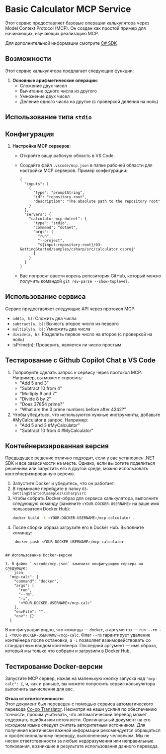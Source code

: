 <!--
CO_OP_TRANSLATOR_METADATA:
{
  "original_hash": "882aae00f1d3f007e20d03b883f44afa",
  "translation_date": "2025-07-13T22:12:57+00:00",
  "source_file": "03-GettingStarted/samples/csharp/README.md",
  "language_code": "ru"
}
-->
# Basic Calculator MCP Service

Этот сервис предоставляет базовые операции калькулятора через Model Context Protocol (MCP). Он создан как простой пример для начинающих, изучающих реализацию MCP.

Для дополнительной информации смотрите [C# SDK](https://github.com/modelcontextprotocol/csharp-sdk)

## Возможности

Этот сервис калькулятора предлагает следующие функции:

1. **Основные арифметические операции**:
   - Сложение двух чисел
   - Вычитание одного числа из другого
   - Умножение двух чисел
   - Деление одного числа на другое (с проверкой деления на ноль)

## Использование типа `stdio`
  
## Конфигурация

1. **Настройка MCP серверов**:
   - Откройте вашу рабочую область в VS Code.
   - Создайте файл `.vscode/mcp.json` в папке рабочей области для настройки MCP серверов. Пример конфигурации:

     ```jsonc
     {
       "inputs": [
         {
           "type": "promptString",
           "id": "repository-root",
           "description": "The absolute path to the repository root"
         }
       ],
       "servers": {
         "calculator-mcp-dotnet": {
           "type": "stdio",
           "command": "dotnet",
           "args": [
             "run",
             "--project",
             "${input:repository-root}/03-GettingStarted/samples/csharp/src/calculator.csproj"
           ]
         }
       }
     }
     ```

   - Вас попросят ввести корень репозитория GitHub, который можно получить командой `git rev-parse --show-toplevel`.

## Использование сервиса

Сервис предоставляет следующие API через протокол MCP:

- `add(a, b)`: Сложить два числа
- `subtract(a, b)`: Вычесть второе число из первого
- `multiply(a, b)`: Умножить два числа
- `divide(a, b)`: Разделить первое число на второе (с проверкой на ноль)
- isPrime(n): Проверить, является ли число простым

## Тестирование с Github Copilot Chat в VS Code

1. Попробуйте сделать запрос к сервису через протокол MCP. Например, вы можете спросить:
   - "Add 5 and 3"
   - "Subtract 10 from 4"
   - "Multiply 6 and 7"
   - "Divide 8 by 2"
   - "Does 37854 prime?"
   - "What are the 3 prime numbers before after 4242?"
2. Чтобы убедиться, что используются нужные инструменты, добавьте #MyCalculator в запрос. Например:
   - "Add 5 and 3 #MyCalculator"
   - "Subtract 10 from 4 #MyCalculator"

## Контейнеризированная версия

Предыдущее решение отлично подходит, если у вас установлен .NET SDK и все зависимости на месте. Однако, если вы хотите поделиться решением или запустить его в другой среде, можно использовать контейнеризированную версию.

1. Запустите Docker и убедитесь, что он работает.
1. В терминале перейдите в папку `03-GettingStarted\samples\csharp\src`
1. Чтобы собрать Docker-образ для сервиса калькулятора, выполните следующую команду (замените `<YOUR-DOCKER-USERNAME>` на ваше имя пользователя Docker Hub):
   ```bash
   docker build -t <YOUR-DOCKER-USERNAME>/mcp-calculator .
   ``` 
1. После сборки образа загрузите его в Docker Hub. Выполните команду:
   ```bash
    docker push <YOUR-DOCKER-USERNAME>/mcp-calculator
  ```

## Использование Docker-версии

1. В файле `.vscode/mcp.json` замените конфигурацию сервера на следующую:
   ```json
    "mcp-calc": {
      "command": "docker",
      "args": [
        "run",
        "--rm",
        "-i",
        "<YOUR-DOCKER-USERNAME>/mcp-calc"
      ],
      "envFile": "",
      "env": {}
    }
   ```
   В конфигурации видно, что команда — `docker`, а аргументы — `run --rm -i <YOUR-DOCKER-USERNAME>/mcp-calc`. Флаг `--rm` гарантирует удаление контейнера после остановки, а `-i` позволяет взаимодействовать со стандартным вводом контейнера. Последний аргумент — имя образа, который мы только что собрали и загрузили в Docker Hub.

## Тестирование Docker-версии

Запустите MCP сервер, нажав на маленькую кнопку запуска над `"mcp-calc": {`, и, как и раньше, вы можете попросить сервис калькулятора выполнить вычисления для вас.

**Отказ от ответственности**:  
Этот документ был переведен с помощью сервиса автоматического перевода [Co-op Translator](https://github.com/Azure/co-op-translator). Несмотря на наши усилия по обеспечению точности, просим учитывать, что автоматический перевод может содержать ошибки или неточности. Оригинальный документ на его исходном языке следует считать авторитетным источником. Для получения критически важной информации рекомендуется обращаться к профессиональному переводу, выполненному человеком. Мы не несем ответственности за любые недоразумения или неправильные толкования, возникшие в результате использования данного перевода.